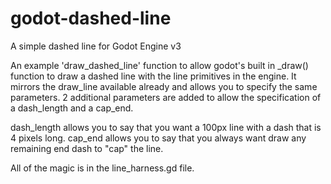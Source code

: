 # godot-dashed-line
A simple dashed line for Godot Engine v3

An example 'draw_dashed_line' function to allow godot's built in _draw() function to draw a dashed line with the line primitives in the engine. It mirrors the draw_line available already and allows you to specify the same parameters. 2 additional parameters are added to allow the specification of a dash_length and a cap_end.

dash_length allows you to say that you want a 100px line with a dash that is 4 pixels long.
cap_end allows you to say that you always want draw any remaining end dash to "cap" the line.

All of the magic is in the line_harness.gd file.
